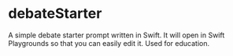 # debateStarter
A simple debate starter prompt written in Swift.  It will open in Swift Playgrounds so that you can easily edit it.
Used for education.
